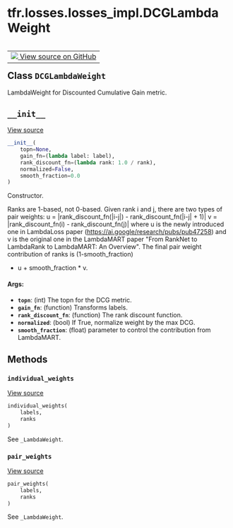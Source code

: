 <div itemscope itemtype="http://developers.google.com/ReferenceObject">
<meta itemprop="name" content="tfr.losses.losses_impl.DCGLambdaWeight" />
<meta itemprop="path" content="Stable" />
<meta itemprop="property" content="__init__"/>
<meta itemprop="property" content="individual_weights"/>
<meta itemprop="property" content="pair_weights"/>
</div>

# tfr.losses.losses_impl.DCGLambdaWeight

<!-- Insert buttons -->

<table class="tfo-notebook-buttons tfo-api" align="left">

<td>
  <a target="_blank" href="https://github.com/tensorflow/ranking/tree/master/tensorflow_ranking/python/losses_impl.py">
    <img src="https://www.tensorflow.org/images/GitHub-Mark-32px.png" />
    View source on GitHub
  </a>
</td></table>

## Class `DCGLambdaWeight`

<!-- Start diff -->

LambdaWeight for Discounted Cumulative Gain metric.

<!-- Placeholder for "Used in" -->

<h2 id="__init__"><code>__init__</code></h2>

<a target="_blank" href="https://github.com/tensorflow/ranking/tree/master/tensorflow_ranking/python/losses_impl.py">View
source</a>

```python
__init__(
    topn=None,
    gain_fn=(lambda label: label),
    rank_discount_fn=(lambda rank: 1.0 / rank),
    normalized=False,
    smooth_fraction=0.0
)
```

Constructor.

Ranks are 1-based, not 0-based. Given rank i and j, there are two types of pair
weights: u = |rank_discount_fn(|i-j|) - rank_discount_fn(|i-j| + 1)| v =
|rank_discount_fn(i) - rank_discount_fn(j)| where u is the newly introduced one
in LambdaLoss paper (https://ai.google/research/pubs/pub47258) and v is the
original one in the LambdaMART paper "From RankNet to LambdaRank to LambdaMART:
An Overview". The final pair weight contribution of ranks is (1-smooth_fraction)
* u + smooth_fraction * v.

#### Args:

*   <b>`topn`</b>: (int) The topn for the DCG metric.
*   <b>`gain_fn`</b>: (function) Transforms labels.
*   <b>`rank_discount_fn`</b>: (function) The rank discount function.
*   <b>`normalized`</b>: (bool) If True, normalize weight by the max DCG.
*   <b>`smooth_fraction`</b>: (float) parameter to control the contribution from
    LambdaMART.

## Methods

<h3 id="individual_weights"><code>individual_weights</code></h3>

<a target="_blank" href="https://github.com/tensorflow/ranking/tree/master/tensorflow_ranking/python/losses_impl.py">View
source</a>

```python
individual_weights(
    labels,
    ranks
)
```

See `_LambdaWeight`.

<h3 id="pair_weights"><code>pair_weights</code></h3>

<a target="_blank" href="https://github.com/tensorflow/ranking/tree/master/tensorflow_ranking/python/losses_impl.py">View
source</a>

```python
pair_weights(
    labels,
    ranks
)
```

See `_LambdaWeight`.
